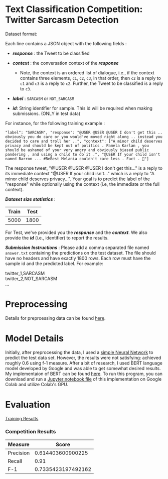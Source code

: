 # Text Classification Competition: Twitter Sarcasm Detection 

Dataset format:

Each line contains a JSON object with the following fields : 
- ***response*** :  the Tweet to be classified
- ***context*** : the conversation context of the ***response***
	- Note, the context is an ordered list of dialogue, i.e., if the context contains three elements, `c1`, `c2`, `c3`, in that order, then `c2` is a reply to `c1` and `c3` is a reply to `c2`. Further, the Tweet to be classified is a reply to `c3`.
- ***label*** : `SARCASM` or `NOT_SARCASM` 

- ***id***:  String identifier for sample. This id will be required when making submissions. (ONLY in test data)

For instance, for the following training example : 

`"label": "SARCASM", "response": "@USER @USER @USER I don't get this .. obviously you do care or you would've moved right along .. instead you decided to care and troll her ..", "context": ["A minor child deserves privacy and should be kept out of politics . Pamela Karlan , you should be ashamed of your very angry and obviously biased public pandering , and using a child to do it .", "@USER If your child isn't named Barron ... #BeBest Melania couldn't care less . Fact . 💯"]`

The response tweet, "@USER @USER @USER I don't get this..." is a reply to its immediate context "@USER If your child isn't..." which is a reply to "A minor child deserves privacy...". Your goal is to predict the label of the "response" while optionally using the context (i.e, the immediate or the full context).

***Dataset size statistics*** :

| Train | Test |
|-------|------|
| 5000  | 1800 |

For Test, we've provided you the ***response*** and the ***context***. We also provide the ***id*** (i.e., identifier) to report the results.

***Submission Instructions*** : Please add a comma separated file named `answer.txt` containing the predictions on the test dataset. The file should have no headers and have exactly 1800 rows. Each row must have the sample id and the predicted label. For example:

twitter_1,SARCASM  
twitter_2,NOT_SARCASM  
...

# Preprocessing
Details for preproessing data can be found [here](https://github.com/jongwoojeff/sarcastic-tweets/blob/master/code/preprocess.py).

# Model Details
Initially, after preprocessing the data, I used a [simple Neural Network](https://github.com/jongwoojeff/sarcastic-tweets/blob/master/code/simple_NN.py) to predict the test data set. However, the results were not satisfying: achieved roughly 0.6 using f-1 measure. After a bit of research, I used BERT language model developed by Google and was able to get somewhat desired results. My implementaion of BERT can be found [here](https://github.com/jongwoojeff/sarcastic-tweets/blob/master/code/bert.py). To run this program, you can download and run a [Jupyter notebook file](https://github.com/jongwoojeff/sarcastic-tweets/blob/master/code/bert_demo.ipynb) of this implementation on Google Colab and utilize Colab's GPU.

# Evaluation
[Training Results](https://github.com/jongwoojeff/sarcastic-tweets/blob/master/training_results.png)

### Competition Results 
| Measure | Score |
| ------------- | ------------- |
| Precision  | 0.614403600900225  |
| Recall | 0.91  |
| F-1 |  0.7335423197492162 |


